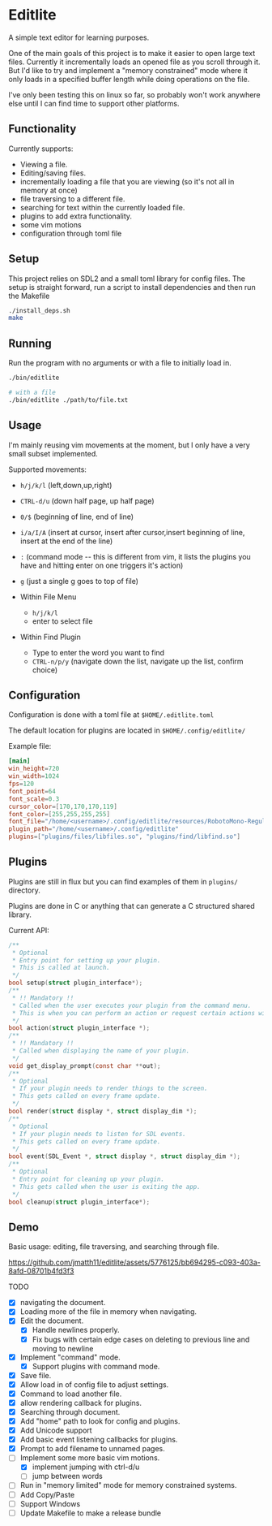 # Editlite

A simple text editor for learning purposes.

One of the main goals of this project is to make it easier to open large text files. Currently it incrementally loads an opened file as you scroll through it.
But I'd like to try and implement a "memory constrained" mode where it only loads in a specified buffer length while doing operations on the file.

I've only been testing this on linux so far, so probably won't work anywhere else until I can find time to support other platforms.

## Functionality

Currently supports:
- Viewing a file.
- Editing/saving files.
- incrementally loading a file that you are viewing (so it's not all in memory at once)
- file traversing to a different file.
- searching for text within the currently loaded file.
- plugins to add extra functionality.
- some vim motions
- configuration through toml file

## Setup

This project relies on SDL2 and a small toml library for config files.
The setup is straight forward, run a script to install dependencies and then run the Makefile


```bash
./install_deps.sh
make
```

## Running

Run the program with no arguments or with a file to initially load in.
```bash
./bin/editlite
```

```bash
# with a file
./bin/editlite ./path/to/file.txt
```

## Usage

I'm mainly reusing vim movements at the moment, but I only have a very small subset implemented.

Supported movements:
- `h/j/k/l` (left,down,up,right)
- `CTRL-d/u` (down half page, up half page)
- `0/$` (beginning of line, end of line)
- `i/a/I/A` (insert at cursor, insert after cursor,insert beginning of line, insert at the end of the line)
- `:` (command mode -- this is different from vim, it lists the plugins you have and hitting enter on one triggers it's action)
- `g` (just a single g goes to top of file)

- Within File Menu
    - `h/j/k/l`
    - enter to select file
- Within Find Plugin
    - Type to enter the word you want to find
    - `CTRL-n/p/y` (navigate down the list, navigate up the list, confirm choice)

## Configuration

Configuration is done with a toml file at `$HOME/.editlite.toml`

The default location for plugins are located in `$HOME/.config/editlite/`

Example file:
```toml
[main]
win_height=720
win_width=1024
fps=120
font_point=64
font_scale=0.3
cursor_color=[170,170,170,119]
font_color=[255,255,255,255]
font_file="/home/<username>/.config/editlite/resources/RobotoMono-Regular.ttf"
plugin_path="/home/<username>/.config/editlite"
plugins=["plugins/files/libfiles.so", "plugins/find/libfind.so"]
```

## Plugins

Plugins are still in flux but you can find examples of them in `plugins/` directory.

Plugins are done in C or anything that can generate a C structured shared library.

Current API:
```c
/**
 * Optional
 * Entry point for setting up your plugin.
 * This is called at launch.
 */
bool setup(struct plugin_interface*);
/**
 * !! Mandatory !!
 * Called when the user executes your plugin from the command menu.
 * This is when you can perform an action or request certain actions with dispatch calls.
 */
bool action(struct plugin_interface *);
/**
 * !! Mandatory !!
 * Called when displaying the name of your plugin.
 */
void get_display_prompt(const char **out);
/**
 * Optional
 * If your plugin needs to render things to the screen.
 * This gets called on every frame update.
 */
bool render(struct display *, struct display_dim *);
/**
 * Optional
 * If your plugin needs to listen for SDL events.
 * This gets called on every frame update.
 */
bool event(SDL_Event *, struct display *, struct display_dim *);
/**
 * Optional
 * Entry point for cleaning up your plugin.
 * This gets called when the user is exiting the app.
 */
bool cleanup(struct plugin_interface*);
```

## Demo

Basic usage: editing, file traversing, and searching through file.

https://github.com/jmatth11/editlite/assets/5776125/bb694295-c093-403a-8afd-08701b4fd3f3


TODO
- [x] navigating the document.
- [x] Loading more of the file in memory when navigating.
- [x] Edit the document.
    - [x] Handle newlines properly.
    - [x] Fix bugs with certain edge cases on deleting to previous line and moving to newline
- [x] Implement "command" mode.
    - [x] Support plugins with command mode.
- [x] Save file.
- [x] Allow load in of config file to adjust settings.
- [x] Command to load another file.
- [x] allow rendering callback for plugins.
- [x] Searching through document.
- [x] Add "home" path to look for config and plugins.
- [x] Add Unicode support
- [x] Add basic event listening callbacks for plugins.
- [x] Prompt to add filename to unnamed pages.
- [ ] Implement some more basic vim motions.
    - [x] implement jumping with ctrl-d/u
    - [ ] jump between words
- [ ] Run in "memory limited" mode for memory constrained systems.
- [ ] Add Copy/Paste
- [ ] Support Windows
- [ ] Update Makefile to make a release bundle
